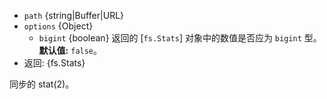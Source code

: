 <!-- YAML
added: v0.1.21
changes:
  - version: v10.5.0
    pr-url: https://github.com/nodejs/node/pull/20220
    description: 接受额外的 `options` 对象，用于指定返回的数值是否为 bigint。
  - version: v7.6.0
    pr-url: https://github.com/nodejs/node/pull/10739
    description: 参数 `path` 可以是 WHATWG `URL` 对象（使用 `file:` 协议）。 
      该支持目前仍是实验的。
-->

* `path` {string|Buffer|URL}
* `options` {Object}
  * `bigint` {boolean} 返回的 [`fs.Stats`] 对象中的数值是否应为 `bigint` 型。**默认值:** `false`。
* 返回: {fs.Stats}

同步的 stat(2)。

